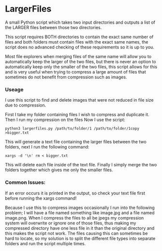 # LargerFiles
A small Python script which takes two input directories and outputs a list of the LARGER files between those two directories. 

This script requires BOTH directories to contain the exact same number of files and both folders must contain files with the exact same names, the script does no advanced checking of these requirements so it is up to you.

Most file explorers when merging files of the same name will allow you to automatically keep the larger of the two files, but there is never an option to automatically keep only the smaller of the two files, this script allows for this and is very useful when trying to compress a large amount of files that sometimes do not benefit from compression such as images. 

### Useage
I use this script to find and delete images that were not reduced in file size due to compression.

First I take my folder containing files I wish to compress and duplicate it.
Then I run my compression on the files
Now I use the script: 
```
python3 largerfiles.py /path/to/folder/1 /path/to/folder/1copy >bigger.txt
```
This will generate a text file containing the larger files between the two folders, next I run the following command:
```
xargs -d '\n' rm < bigger.txt
```
This will delete each file inside of the text file. 
Finally I simply merge the two folders together which gives me only the smaller files. 

### Common Issues:
If an error occurs it is printed in the output, so check your text file first before running the xargs command! 

Because I use this to compress images occasionally I run into the following problem; I will have a file named something like image.jpg and a file named image.png. When I compress the files to all be jpegs my compression system will overwrite or ignore one of those files, thus making my compressed directory have one less file in it than the original directory and this makes the script not work. The files causing this can sometimes be hard to locate, so my solution is to split the different file types into separate folders and run the script multiple times. 
